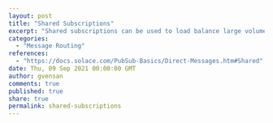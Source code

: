 ```yaml
---
layout: post
title: "Shared Subscriptions"
excerpt: "Shared subscriptions can be used to load balance large volumes of client data across multiple instances of back end data center applications. They are especially useful in situations where those applications parallelize the processing of published messages."
categories:
  - "Message Routing"
references:
  - "https://docs.solace.com/PubSub-Basics/Direct-Messages.htm#Shared"
date: Thu, 09 Sep 2021 00:00:00 GMT
author: gvensan
comments: true
published: true
share: true
permalink: shared-subscriptions
---
```


